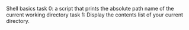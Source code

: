 Shell basics
task 0:  a script that prints the absolute path name of the current working directory
task 1: Display the contents list of your current directory.
